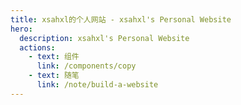 ```yaml
---
title: xsahxl的个人网站 - xsahxl's Personal Website
hero:
  description: xsahxl's Personal Website
  actions:
    - text: 组件
      link: /components/copy
    - text: 随笔
      link: /note/build-a-website
---
```

